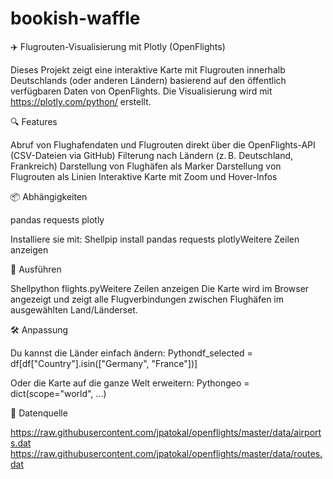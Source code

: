# bookish-waffle

✈️ Flugrouten-Visualisierung mit Plotly (OpenFlights)

Dieses Projekt zeigt eine interaktive Karte mit Flugrouten innerhalb Deutschlands (oder anderen Ländern) basierend auf den öffentlich verfügbaren Daten von OpenFlights. Die Visualisierung wird mit https://plotly.com/python/ erstellt.

🔍 Features

Abruf von Flughafendaten und Flugrouten direkt über die OpenFlights-API (CSV-Dateien via GitHub)
Filterung nach Ländern (z. B. Deutschland, Frankreich)
Darstellung von Flughäfen als Marker
Darstellung von Flugrouten als Linien
Interaktive Karte mit Zoom und Hover-Infos

📦 Abhängigkeiten

pandas
requests
plotly

Installiere sie mit:
Shellpip install pandas requests plotlyWeitere Zeilen anzeigen

🚀 Ausführen

Shellpython flights.pyWeitere Zeilen anzeigen
Die Karte wird im Browser angezeigt und zeigt alle Flugverbindungen zwischen Flughäfen im ausgewählten Land/Länderset.

🛠️ Anpassung

Du kannst die Länder einfach ändern:
Pythondf_selected = df[df["Country"].isin(["Germany", "France"])]

Oder die Karte auf die ganze Welt erweitern:
Pythongeo = dict(scope="world", ...)

📁 Datenquelle

https://raw.githubusercontent.com/jpatokal/openflights/master/data/airports.dat
https://raw.githubusercontent.com/jpatokal/openflights/master/data/routes.dat
